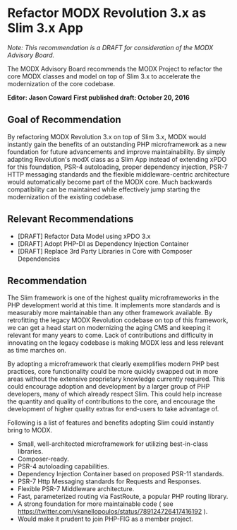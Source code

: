 # Refactor MODX Revolution 3.x as Slim 3.x App

_Note: This recommendation is a DRAFT for consideration of the MODX Advisory Board._

The MODX Advisory Board recommends the MODX Project to refactor the core MODX classes and model on top of Slim 3.x to accelerate the modernization of the core codebase.

**Editor: Jason Coward**
**First published draft: October 20, 2016**


## Goal of Recommendation

By refactoring MODX Revolution 3.x on top of Slim 3.x, MODX would instantly gain the benefits of an outstanding PHP microframework as a new foundation for future advancements and improve maintainability. By simply adapting Revolution's modX class as a Slim App instead of extending xPDO for this foundation, PSR-4 autoloading, proper dependency injection, PSR-7 HTTP messaging standards and the flexible middleware-centric architecture would automatically become part of the MODX core. Much backwards compatibility can be maintained while effectively jump starting the modernization of the existing codebase.


## Relevant Recommendations

* [DRAFT] Refactor Data Model using xPDO 3.x
* [DRAFT] Adopt PHP-DI as Dependency Injection Container
* [DRAFT] Replace 3rd Party Libraries in Core with Composer Dependencies


## Recommendation

The Slim framework is one of the highest quality microframeworks in the PHP development world at this time. It implements more standards and is measurably more maintainable than any other framework available. By retrofitting the legacy MODX Revolution codebase on top of this framework, we can get a head start on modernizing the aging CMS and keeping it relevant for many years to come. Lack of contributions and difficulty in innovating on the legacy codebase is making MODX less and less relevant as time marches on. 

By adopting a microframework that clearly exemplifies modern PHP best practices, core functionality could be more quickly swapped out in more areas without the extensive proprietary knowledge currently required. This could encourage adoption and development by a larger group of PHP developers, many of which already respect Slim. This could help increase the quantity and quality of contributions to the core, and encourage the development of higher quality extras for end-users to take advantage of.

Following is a list of features and benefits adopting Slim could instantly bring to MODX.

* Small, well-architected microframework for utilizing best-in-class libraries.
* Composer-ready.
* PSR-4 autoloading capabilities.
* Dependency Injection Container based on proposed PSR-11 standards.
* PSR-7 Http Messaging standards for Requests and Responses.
* Flexible PSR-7 Middleware architecture.
* Fast, parameterized routing via FastRoute, a popular PHP routing library.
* A strong foundation for more maintainable code ( see https://twitter.com/ykanellopoulos/status/789124726417416192 ).
* Would make it prudent to join PHP-FIG as a member project.
